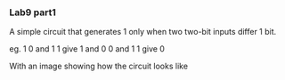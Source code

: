 ### Lab9 part1
A simple circuit that generates 1 only when two two-bit inputs differ 1 bit.

  eg. 1 0 and 1 1 give 1 and
      0 0 and 1 1 give 0
      
With an image showing how the circuit looks like
